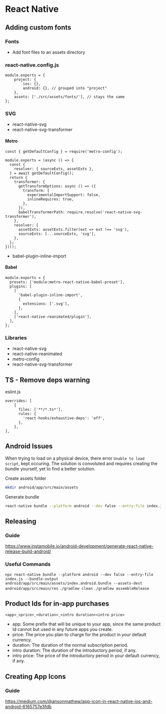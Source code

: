 # React Native

## Adding custom fonts

### Fonts
- Add font files to an assets directory

### react-native.config.js
```
module.exports = {
    project: {
        ios: {},
        android: {}, // grouped into "project"
    },
    assets: ['./src/assets/fonts/'], // stays the same
};
```

### SVG
- react-native-svg
- react-native-svg-transformer
#### Metro
```
const { getDefaultConfig } = require('metro-config');

module.exports = (async () => {
  const {
    resolver: { sourceExts, assetExts },
  } = await getDefaultConfig();
  return {
    transformer: {
      getTransformOptions: async () => ({
        transform: {
          experimentalImportSupport: false,
          inlineRequires: true,
        },
      }),
      babelTransformerPath: require.resolve('react-native-svg-transformer'),
    },
    resolver: {
      assetExts: assetExts.filter(ext => ext !== 'svg'),
      sourceExts: [...sourceExts, 'svg'],
    },
  };
})();
```
- babel-plugin-inline-import
#### Babel
```
module.exports = {
  presets: ['module:metro-react-native-babel-preset'],
  plugins: [
    [
      'babel-plugin-inline-import',
      {
        extensions: ['.svg'],
      },
    ],
    ['react-native-reanimated/plugin'],
  ],
};

```

### Libraries
- react-native-svg
- react-native-reanimated
- metro-config
- react-native-svg-transformer

## TS - Remove deps warning
eslint.js
```
overrides: [
    {
      files: ['**/*.ts*'],
      rules: {
        'react-hooks/exhaustive-deps': 'off',
      },
    },
],
```

## Android Issues
When trying to load on a physical device, there error `Unable to load script`, kept occuring. The solution is convoluted and requires creating the bundle yourself, yet to find a better solution.

Create assets folder
```bash
mkdir android/app/src/main/assets
```

Generate bundle
```bash
react-native bundle --platform android --dev false --entry-file index.js --bundle-output android/app/src/main/assets/index.android.bundle --assets-dest android/app/src/main/res
```

## Releasing
### Guide
https://www.instamobile.io/android-development/generate-react-native-release-build-android/
### Useful Commands
`npx react-native bundle --platform android --dev false --entry-file index.js --bundle-output android/app/src/main/assets/index.android.bundle --assets-dest android/app/src/main/res`
`./gradlew clean`
`./gradlew assembleRelease`

## Product Ids for in-app purchases

`<app>_<price>_<duration>_<intro duration><intro price>`
- app: Some prefix that will be unique to your app, since the same product Id cannot but used in any future apps you create.
- price: The price you plan to charge for the product in your default currency.
- duration: The duration of the normal subscription period.
- intro duration: The duration of the introductory period, if any.
- intro price: The price of the introductory period in your default currency, if any.

## Creating App Icons
### Guide
https://medium.com/@ansonmathew/app-icon-in-react-native-ios-and-android-6165757e3fdb